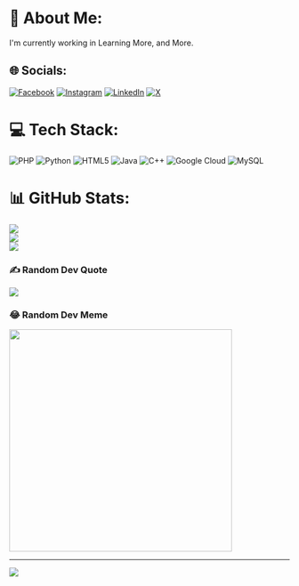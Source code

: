 # 💫 About Me:
I'm currently working in Learning More, and More.<br>


## 🌐 Socials:
[![Facebook](https://img.shields.io/badge/Facebook-%231877F2.svg?logo=Facebook&logoColor=white)](https://facebook.com/JhonHR) [![Instagram](https://img.shields.io/badge/Instagram-%23E4405F.svg?logo=Instagram&logoColor=white)](https://instagram.com/jhonsilva.hr) [![LinkedIn](https://img.shields.io/badge/LinkedIn-%230077B5.svg?logo=linkedin&logoColor=white)](https://linkedin.com/in/jhonsilvah) [![X](https://img.shields.io/badge/X-black.svg?logo=X&logoColor=white)](https://x.com/jhonloll) 

# 💻 Tech Stack:
![PHP](https://img.shields.io/badge/php-%23777BB4.svg?style=for-the-badge&logo=php&logoColor=white) ![Python](https://img.shields.io/badge/python-3670A0?style=for-the-badge&logo=python&logoColor=ffdd54) ![HTML5](https://img.shields.io/badge/html5-%23E34F26.svg?style=for-the-badge&logo=html5&logoColor=white) ![Java](https://img.shields.io/badge/java-%23ED8B00.svg?style=for-the-badge&logo=openjdk&logoColor=white) ![C++](https://img.shields.io/badge/c++-%2300599C.svg?style=for-the-badge&logo=c%2B%2B&logoColor=white) ![Google Cloud](https://img.shields.io/badge/GoogleCloud-%234285F4.svg?style=for-the-badge&logo=google-cloud&logoColor=white) ![MySQL](https://img.shields.io/badge/mysql-%2300000f.svg?style=for-the-badge&logo=mysql&logoColor=white)
# 📊 GitHub Stats:
![](https://github-readme-stats.vercel.app/api?username=JhonLoll&theme=tokyonight&hide_border=false&include_all_commits=false&count_private=false)<br/>
![](https://github-readme-streak-stats.herokuapp.com/?user=JhonLoll&theme=tokyonight&hide_border=false)<br/>
![](https://github-readme-stats.vercel.app/api/top-langs/?username=JhonLoll&theme=tokyonight&hide_border=false&include_all_commits=false&count_private=false&layout=compact)

### ✍️ Random Dev Quote
![](https://quotes-github-readme.vercel.app/api?type=horizontal&theme=tokyonight)

### 😂 Random Dev Meme
<img src='https://randommeme-five.vercel.app/' style="height: 400px;"/>

---
[![](https://visitcount.itsvg.in/api?id=JhonLoll&icon=0&color=0)](https://visitcount.itsvg.in)

<!-- Proudly created with GPRM ( https://gprm.itsvg.in ) -->

